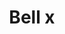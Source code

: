 ---
title: Bell x
tags: ["bell", "x", "notification", "cancel", "delete", "remove", "alert"]
icon: bell-x
svg: '<svg xmlns="http://www.w3.org/2000/svg" width="24" height="24" fill="none" viewBox="0 0 24 24" stroke-width="1.5" stroke-linecap="round" stroke-linejoin="round" stroke="currentColor"><path d="m10 8 4 4m0-4-4 4m5.019 5h-6.04m6.04 0h3.614c1.876 0 1.559-1.86.61-2.804C15.825 10.801 20.68 3 11.999 3c-8.68 0-3.825 7.8-7.243 11.196-.913.908-1.302 2.804.61 2.804H8.98m6.039 0c0 1.925-.648 4-3.02 4-2.371 0-3.02-2.075-3.02-4"/></svg>'
---